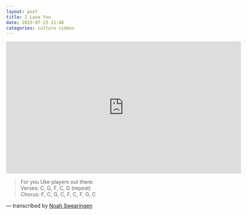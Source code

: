 ```yaml
---
layout: post
title: I Lava You
date: 2015-07-23 11:46
categories: culture videos
---
```

<iframe width="640" height="360" src="https://www.youtube.com/embed/-7mRPjfeJ38" frameborder="0" allowfullscreen></iframe>

> For you Uke players out there:  
> Verses: C, G, F, C, G (repeat)  
> Chorus: F, C, G, C, F, C, F, G, C

&mdash; transcribed by [Noah Swearingen](https://www.youtube.com/user/yellowjacket4629)
